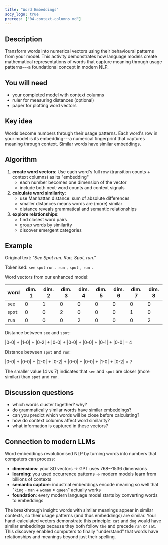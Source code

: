 ```yaml
---
title: "Word Embeddings"
socy_logo: true
prereqs: ["04-context-columns.md"]
---
```


## Description

Transform words into numerical vectors using their behavioural patterns from
your model. This activity demonstrates how language models create mathematical
representations of words that capture meaning through usage patterns---a
foundational concept in modern NLP.

## You will need

- your completed model with context columns
- ruler for measuring distances (optional)
- paper for plotting word vectors

## Key idea

Words become numbers through their usage patterns. Each word's row in your
model is its embedding---a numerical fingerprint that captures meaning through
context. Similar words have similar embeddings.

## Algorithm

1. **create word vectors**: Use each word's full row (transition counts +
   context columns) as its "embedding"
   - each number becomes one dimension of the vector
   - include both next-word counts and context signals
2. **calculate word similarity**:
   - use Manhattan distance: sum of absolute differences
   - smaller distances means words are (more) similar
   - distance reveals grammatical and semantic relationships
3. **explore relationships**:
   - find closest word pairs
   - group words by similarity
   - discover emergent categories

## Example

Original text: _"See Spot run. Run, Spot, run."_

Tokenised: `see` `spot` `run` `.` `run` `,` `spot` `,` `run` `.`

Word vectors from our enhanced model:

| word   | dim. 1 | dim. 2 | dim. 3 | dim. 4 | dim. 5 | dim. 6 | dim. 7 | dim. 8 |
| ------ | ------ | ------ | ------ | ------ | ------ | ------ | ------ | ------ |
| `see`  | 0      | 1      | 0      | 0      | 0      | 0      | 0      | 0      |
| `spot` | 0      | 0      | 2      | 0      | 0      | 0      | 1      | 0      |
| `run`  | 0      | 0      | 0      | 2      | 0      | 0      | 0      | 2      |

Distance between `see` and `spot`:

|0-0| + |1-0| + |0-2| + |0-0| + |0-0| + |0-0| + |0-1| + |0-0| = 4

Distance between `spot` and `run`:

|0-0| + |0-0| + |2-0| + |0-2| + |0-0| + |0-0| + |1-0| + |0-2| = 7

The smaller value (4 vs 7) indicates that `see` and `spot` are closer (more
similar) than `spot` and `run`.

## Discussion questions

- which words cluster together? why?
- do grammatically similar words have similar embeddings?
- can you predict which words will be close before calculating?
- how do context columns affect word similarity?
- what information is captured in these vectors?

## Connection to modern LLMs

Word embeddings revolutionised NLP by turning words into numbers that computers
can process:

- **dimensions**: your 8D vectors → GPT uses 768--1536 dimensions
- **learning**: you used occurrence patterns → modern models learn from billions
  of contexts
- **semantic capture**: industrial embeddings encode meaning so well that
  "`king` - `man` + `woman` ≈ `queen`" actually works
- **foundation**: every modern language model starts by converting words to
  embeddings

The breakthrough insight: words with similar meanings appear in similar
contexts, so their usage patterns (and thus embeddings) are similar. Your
hand-calculated vectors demonstrate this principle: `cat` and `dog` would have
similar embeddings because they both follow `the` and precede `ran` or `sat`.
This discovery enabled computers to finally "understand" that words have
relationships and meanings beyond just their spelling.
